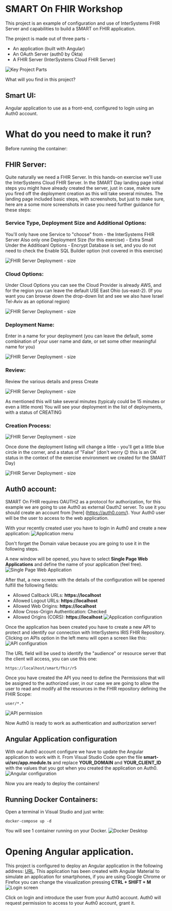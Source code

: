 # SMART On FHIR Workshop
This project is an example of configuration and use of InterSystems FHIR Server and capabilities to build a SMART on FHIR application.

The project is made out of three parts - 
* An application (built with Angular)
* An OAuth Server (auth0 by Okta)
* A FHIR Server (InterSystems Cloud FHIR Server)

![Key Project Parts](/images/SMART-Key-Players.png)

What will you find in this project?

## Smart UI:
Angular application to use as a front-end, configured to login using an Auth0 account.

# What do you need to make it run?

Before running the container:

## FHIR Server:
Quite naturally we need a FHIR Server.
In this hands-on exercise we'll use the InterSystems Cloud FHIR Server.
In the SMART Day landing page initial steps you might have already created the server, just in case, makre sure you fired off the deployment creation as this will take several minutes.
The landing page included basic steps, with screenshots, but just to make sure, here are a some more screenshots in case you need further guidance for these steps:

### Service Type, Deployment Size and Additional Options:
You'll only have one Service to "choose" from - the InterSystems FHIR Server
Also only one Deployment Size (for this exercise) - Extra Small
Under the Additioanl Options - Encrypt Database is set, and you do not need to check the Enable SQL Builder option (not covered in this exercise)

![FHIR Server Deployment - size](/images/fhir-server-create-deployment1-deployment-size.png)

### Cloud Options:
Under Cloud Options you can see the Cloud Provider is already AWS, and for the region you can leave the default USE East Ohio (us-east-2).
(If you want you can browse down the drop-down list and see we also have Israel Tel-Aviv as an optional region)

![FHIR Server Deployment - size](/images/fhir-server-create-deployment2-cloud-options.png)

### Deployment Name:
Enter in a name for your deployment (you can leave the default, some combination of your user name and date, or set some other meaningful name for you)

![FHIR Server Deployment - size](/images/fhir-server-create-deployment3-deployment-name.png)

### Review:
Review the various details and press Create

![FHIR Server Deployment - size](/images/fhir-server-create-deployment4-review.png)

As mentioned this will take several minutes (typicaly could be 15 minutes or even a little more)
You will see your deployment in the list of deployments, with a status of CREATING

### Creation Process:
![FHIR Server Deployment - size](/images/fhir-server-create-deployment5-creating.png)

Once done the deployment listing will change a little - you'll get a little blue circle in the corner, and a status of "False" (don't worry :wink: this is an OK status in the context of the exercise environment we created for the SMART Day)

![FHIR Server Deployment - size](/images/fhir-server-create-deployment6-done.png)



## Auth0 account:
SMART On FHIR requires OAUTH2 as a protocol for authorization, for this example we are going to use Auth0 as external Oauth2 server. To use it you should create an account from [here] (https://auth0.com/). Your Auth0 user will be the user to access to the web application.

With your recently created user you have to login in Auth0 and create a new application:
![Application menu](/images/application.png)

Don't forget the Domain value because you are going to use it in the following steps.

A new window will be opened, you have to select **Single Page Web Applications** and define the name of your application (feel free).
![Single Page Web Application](/images/new_application.png)

After that, a new screen with the details of the configuration will be opened fulfill the following fields: 
* Allowed Callback URLs: **https://localhost**
* Allowed Logout URLs: **https://localhost**
* Allowed Web Origins: **https://localhost**
* Allow Cross-Origin Authentication: Checked
* Allowed Origins (CORS): **https://localhost**
![Application configuration](/images/creating_application.png)

Once the application has been created you have to create a new API to protect and identify our connection with InterSystems IRIS FHIR Repository. Clicking on APIs option in the left menu will open a screen like this:
![API configuration](/images/new_api.png)

The URL field will be used to identify the "audience" or resource server that the client will access, you can use this one:
```
https://localhost/smart/fhir/r5
```
Once you have created the API you need to define the Permissions that will be assigned to the authorized user, in our case we are going to allow the user to read and modify all the resources in the FHIR repository defining the FHIR Scope:
```
user/*.*
```
![API permission](/images/api_permission.png)

Now Auth0 is ready to work as authentication and authorization server!

## Angular Application configuration

With our Auth0 account configure we have to update the Angular application to work with it. From Visual Studio Code open the file **smart-ui/src/app.module.ts** and replace **YOUR_DOMAIN** and **YOUR_CLIENT_ID** with the values that you got when you created the application on Auth0.
![Angular configuration](/images/angular_configuration.png)

Now you are ready to deploy the containers!

## Running Docker Containers:

Open a terminal in Visual Studio and just write:
```
docker-compose up -d
```

You will see 1 container running on your Docker.
![Docker Desktop](/images/docker_running.png)

# Opening Angular application.

This project is configured to deploy an Angular application in the following address: [URL](https://localhost). This application has been created with Angular Material to simulate an application for smartphones, if you are using Google Chrome or Firefox you can change the visualization pressing **CTRL + SHIFT + M**
![Login screen](/images/login_smart.png)

Click on login and introduce the user from your Auth0 account. Auth0 will request permission to access to your Auth0 account, grant it.